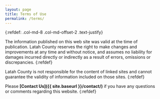```yaml
---
layout: page
title: Terms of Use
permalink: /terms/
---
```

{:refdef: .col-md-8 .col-md-offset-2 .text-justify}

The information published on this web site was valid at the time of publication. Latah County reserves the right to make changes and improvements at any time and without notice, and assumes no liability for damages incurred directly or indirectly as a result of errors, omissions or discrepancies.
{:refdef}

Latah County is not responsible for the content of linked sites and cannot guarantee the validity of information included on those sites.
{:refdef}

Please **[Contact Us]({{ site.baseurl }}/contact/)** if you have any questions or comments regarding this website.
{:refdef}
